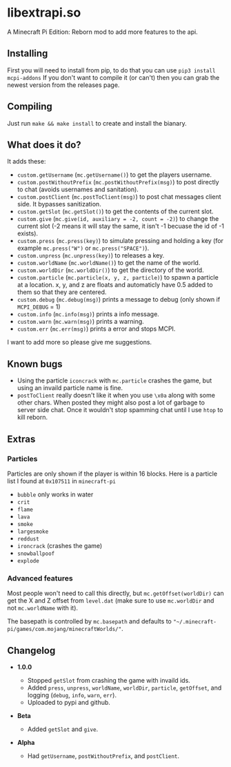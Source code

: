 # libextrapi.so

A Minecraft Pi Edition: Reborn mod to add more features to the api.

## Installing

First you will need to install from pip, to do that you can use `pip3 install mcpi-addons`
If you don't want to compile it (or can't) then you can grab the newest version from the releases page.

## Compiling

Just run `make && make install` to create and install the bianary.

## What does it do?

It adds these:

- `custom.getUsername` (`mc.getUsername()`) to get the players username.
- `custom.postWithoutPrefix` (`mc.postWithoutPrefix(msg)`) to post directly to chat (avoids usernames and sanitation).
- `custom.postClient` (`mc.postToClient(msg)`) to post chat messages client side. It bypasses sanitization.
- `custom.getSlot` (`mc.getSlot()`) to get the contents of the current slot.
- `custom.give` (`mc.give(id, auxiliary = -2, count = -2)`) to change the current slot (-2 means it will stay the same, it isn't -1 becuase the id of -1 exists).
- `custom.press` (`mc.press(key)`) to simulate pressing and holding a key (for example `mc.press("W")` or `mc.press("SPACE")`).
- `custom.unpress` (`mc.unpress(key)`) to releases a key.
- `custom.worldName` (`mc.worldName()`) to get the name of the world.
- `custom.worldDir` (`mc.worldDir()`) to get the directory of the world.
- `custom.particle` (`mc.particle(x, y, z, particle)`) to spawn a particle at a location. x, y, and z are floats and automaticly have 0.5 added to them so that they are centered.
- `custom.debug` (`mc.debug(msg)`) prints a message to debug (only shown if `MCPI_DEBUG` = 1)
- `custom.info` (`mc.info(msg)`) prints a info message.
- `custom.warn` (`mc.warn(msg)`) prints a warning.
- `custom.err` (`mc.err(msg)`) prints a error and stops MCPI.

I want to add more so please give me suggestions.

## Known bugs

- Using the particle `iconcrack` with `mc.particle` crashes the game, but using an invaild particle name is fine.
- `postToClient` really doesn't like it when you use `\x0a` along with some other chars. When posted they might also post a lot of garbage to server side chat. Once it wouldn't stop spamming chat until I use `htop` to kill reborn.

## Extras

### Particles

Particles are only shown if the player is within 16 blocks.
Here is a particle list I found at `0x107511` in `minecraft-pi`
- `bubble` only works in water
- `crit`
- `flame`
- `lava`
- `smoke`
- `largesmoke`
- `reddust`
- `ironcrack` (crashes the game)
- `snowballpoof`
- `explode`

### Advanced features
Most people won't need to call this directly, but `mc.getOffset(worldDir)` can get the X and Z offset from `level.dat` (make sure to use `mc.worldDir` and not `mc.worldName` with it).

The basepath is controlled by `mc.basepath` and defaults to `"~/.minecraft-pi/games/com.mojang/minecraftWorlds/"`.

## Changelog

- **1.0.0**
  - Stopped `getSlot` from crashing the game with invaild ids.
  - Added `press`, `unpress`, `worldName`, `worldDir`, `particle`, `getOffset`, and logging (`debug`, `info`, `warn`, `err`).
  - Uploaded to pypi and github.

- **Beta**
  - Added `getSlot` and `give`.

- **Alpha**
  - Had `getUsername`, `postWithoutPrefix`, and `postClient`.
